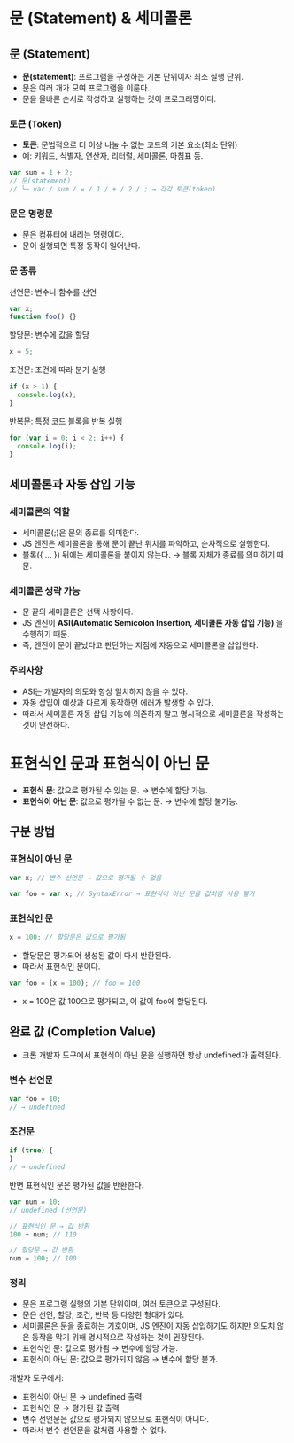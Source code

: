 # 문 (Statement) & 세미콜론

## 문 (Statement)

- **문(statement)**: 프로그램을 구성하는 기본 단위이자 최소 실행 단위.
- 문은 여러 개가 모여 프로그램을 이룬다.
- 문을 올바른 순서로 작성하고 실행하는 것이 프로그래밍이다.

### 토큰 (Token)

- **토큰**: 문법적으로 더 이상 나눌 수 없는 코드의 기본 요소(최소 단위)
- 예: 키워드, 식별자, 연산자, 리터럴, 세미콜론, 마침표 등.

```js
var sum = 1 + 2;
// 문(statement)
// └─ var / sum / = / 1 / + / 2 / ; → 각각 토큰(token)
```

### 문은 명령문

- 문은 컴퓨터에 내리는 명령이다.
- 문이 실행되면 특정 동작이 일어난다.

### 문 종류

선언문: 변수나 함수를 선언

```js
var x;
function foo() {}
```

할당문: 변수에 값을 할당

```js
x = 5;
```

조건문: 조건에 따라 분기 실행

```js
if (x > 1) {
  console.log(x);
}
```

반복문: 특정 코드 블록을 반복 실행

```js
for (var i = 0; i < 2; i++) {
  console.log(i);
}
```

## 세미콜론과 자동 삽입 기능

### 세미콜론의 역할

- 세미콜론(;)은 문의 종료를 의미한다.
- JS 엔진은 세미콜론을 통해 문이 끝난 위치를 파악하고, 순차적으로 실행한다.
- 블록({ ... }) 뒤에는 세미콜론을 붙이지 않는다. → 블록 자체가 종료를 의미하기 때문.

### 세미콜론 생략 가능

- 문 끝의 세미콜론은 선택 사항이다.
- JS 엔진이 **ASI(Automatic Semicolon Insertion, 세미콜론 자동 삽입 기능)** 을 수행하기 때문.
- 즉, 엔진이 문이 끝났다고 판단하는 지점에 자동으로 세미콜론을 삽입한다.

### 주의사항

- ASI는 개발자의 의도와 항상 일치하지 않을 수 있다.
- 자동 삽입이 예상과 다르게 동작하면 에러가 발생할 수 있다.
- 따라서 세미콜론 자동 삽입 기능에 의존하지 말고 명시적으로 세미콜론을 작성하는 것이 안전하다.

# 표현식인 문과 표현식이 아닌 문

- **표현식 문**: 값으로 평가될 수 있는 문. → 변수에 할당 가능.
- **표현식이 아닌 문**: 값으로 평가될 수 없는 문. → 변수에 할당 불가능.

## 구분 방법

### 표현식이 아닌 문

```js
var x; // 변수 선언문 → 값으로 평가될 수 없음
```

```js
var foo = var x; // SyntaxError → 표현식이 아닌 문을 값처럼 사용 불가
```

### 표현식인 문

```js
x = 100; // 할당문은 값으로 평가됨
```

- 할당문은 평가되어 생성된 값이 다시 반환된다.
- 따라서 표현식인 문이다.

```js
var foo = (x = 100); // foo = 100
```

- x = 100은 값 100으로 평가되고, 이 값이 foo에 할당된다.

## 완료 값 (Completion Value)

- 크롬 개발자 도구에서 표현식이 아닌 문을 실행하면 항상 undefined가 출력된다.

### 변수 선언문

```js
var foo = 10;
// → undefined
```

### 조건문

```js
if (true) {
}
// → undefined
```

반면 표현식인 문은 평가된 값을 반환한다.

```js
var num = 10;
// undefined (선언문)

// 표현식인 문 → 값 반환
100 + num; // 110

// 할당문 → 값 반환
num = 100; // 100
```

### 정리

- 문은 프로그램 실행의 기본 단위이며, 여러 토큰으로 구성된다.
- 문은 선언, 할당, 조건, 반복 등 다양한 형태가 있다.
- 세미콜론은 문을 종료하는 기호이며, JS 엔진이 자동 삽입하기도 하지만 의도치 않은 동작을 막기 위해 명시적으로 작성하는 것이 권장된다.
- 표현식인 문: 값으로 평가됨 → 변수에 할당 가능.
- 표현식이 아닌 문: 값으로 평가되지 않음 → 변수에 할당 불가.

개발자 도구에서:

- 표현식이 아닌 문 → undefined 출력
- 표현식인 문 → 평가된 값 출력
- 변수 선언문은 값으로 평가되지 않으므로 표현식이 아니다.
- 따라서 변수 선언문을 값처럼 사용할 수 없다.
